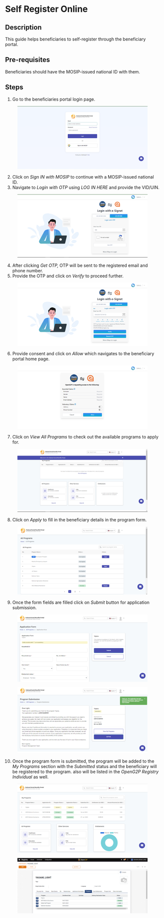 # Self Register Online

## Description

This guide helps beneficiaries to self-register through the beneficiary portal.

## Pre-requisites

Beneficiaries should have the MOSIP-issued national ID with them.

## Steps

1. Go to the beneficiaries portal login page.

<figure><img src="../../.gitbook/assets/beneficiary-portal-login-page.png" alt=""><figcaption></figcaption></figure>

2. Click on _Sign IN with MOSIP_ to continue with a MOSIP-issued national ID.
3. Navigate to _Login with OTP_ using _LOG IN HERE_ and provide the VID/UIN.

<figure><img src="../../.gitbook/assets/login-with-otp (1).png" alt=""><figcaption></figcaption></figure>

4. After clicking _Get OTP,_ OTP will be sent to the registered email and phone number.
5. Provide the OTP and click on _Verify_ to proceed further.

<figure><img src="../../.gitbook/assets/verify-otp.png" alt=""><figcaption></figcaption></figure>

6. Provide consent and click on _Allow_ which navigates to the beneficiary portal home page.

<figure><img src="../../.gitbook/assets/beneficiary-portal-consent (1).png" alt=""><figcaption></figcaption></figure>

7. Click on _View All Programs_ to check out the available programs to apply for.

<figure><img src="../../.gitbook/assets/beneficiary-portal-home-page.png" alt=""><figcaption></figcaption></figure>

8. Click on _Apply_ to fill in the beneficiary details in the program form.

<figure><img src="../../.gitbook/assets/ssp-all-programs.PNG" alt=""><figcaption></figcaption></figure>

9. Once the form fields are filled click on _Submit_ button for application submission.

<figure><img src="../../.gitbook/assets/ssp-application.PNG" alt=""><figcaption></figcaption></figure>

<figure><img src="../../.gitbook/assets/ssp-submission.PNG" alt=""><figcaption></figcaption></figure>

10. Once the program form is submitted, the program will be added to the _My Programs_ section with the _Submitted_ status and the beneficiary will be registered to the program. also will be listed in the _OpenG2P Registry Individual_ as well.

<figure><img src="../../.gitbook/assets/ssp-my-program.PNG" alt=""><figcaption></figcaption></figure>

<figure><img src="../../.gitbook/assets/ssp-program.PNG" alt=""><figcaption></figcaption></figure>

